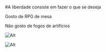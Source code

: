#A liberdade consiste em fazer o que se deseja

Gosto de RPG de mesa

Não gosto de fogos de artifícios 

![Alt](https://img.odcdn.com.br/wp-content/uploads/2021/06/2-3.jpg)

![Alt](https://blog.coleco.com.br/wp-content/uploads/2023/05/op_m.jpg)
